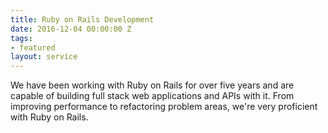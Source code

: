 ```yaml
---
title: Ruby on Rails Development
date: 2016-12-04 00:00:00 Z
tags:
- featured
layout: service
---
```


We have been working with Ruby on Rails for over five years and are
capable of building full stack web applications and APIs with it. From
improving performance to refactoring problem areas, we're very
proficient with Ruby on Rails.
